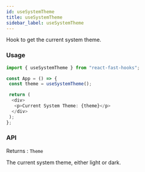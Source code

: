```yaml
---
id: useSystemTheme
title: useSystemTheme
sidebar_label: useSystemTheme
---
```


Hook to get the current system theme.

### Usage

```typescript
import { useSystemTheme } from "react-fast-hooks";

const App = () => {
 const theme = useSystemTheme();

 return (
  <div>
   <p>Current System Theme: {theme}</p>
  </div>
 );
};
```

### API

Returns : `Theme`

The current system theme, either light or dark.
